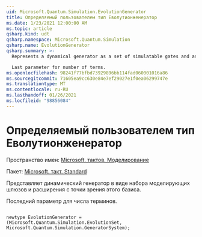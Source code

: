 ```yaml
---
uid: Microsoft.Quantum.Simulation.EvolutionGenerator
title: Определяемый пользователем тип Еволутионженератор
ms.date: 1/23/2021 12:00:00 AM
ms.topic: article
qsharp.kind: udt
qsharp.namespace: Microsoft.Quantum.Simulation
qsharp.name: EvolutionGenerator
qsharp.summary: >-
  Represents a dynamical generator as a set of simulatable gates and an expansion in terms of that basis.

  Last parameter for number of terms.
ms.openlocfilehash: 98241f77bfbd73929896bb114fad060001016a86
ms.sourcegitcommit: 71605ea9cc630e84e7ef29027e1f0ea06299747e
ms.translationtype: MT
ms.contentlocale: ru-RU
ms.lasthandoff: 01/26/2021
ms.locfileid: "98856084"
---
```

# <a name="evolutiongenerator-user-defined-type"></a>Определяемый пользователем тип Еволутионженератор

Пространство имен: [Microsoft. тактов. Моделирование](xref:Microsoft.Quantum.Simulation)

Пакет: [Microsoft. такт. Standard](https://nuget.org/packages/Microsoft.Quantum.Standard)


Представляет динамический генератор в виде набора моделирующих шлюзов и расширения с точки зрения этого базиса.

Последний параметр для числа терминов.

```qsharp

newtype EvolutionGenerator = (Microsoft.Quantum.Simulation.EvolutionSet, Microsoft.Quantum.Simulation.GeneratorSystem);
```


